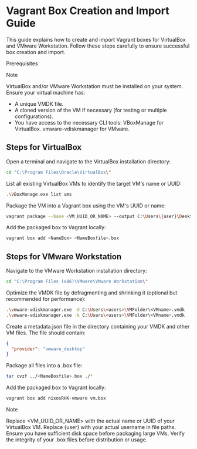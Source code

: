 # Vagrant Box Creation and Import Guide  
This guide explains how to create and import Vagrant boxes for VirtualBox and VMware Workstation. Follow these steps carefully to ensure successful box creation and import.  

Prerequisites
> [!NOTE]  
> VirtualBox and/or VMware Workstation must be installed on your system.
> Ensure your virtual machine has:
* A unique VMDK file.
* A cloned version of the VM if necessary (for testing or multiple configurations).
* You have access to the necessary CLI tools:
VBoxManage for VirtualBox.
vmware-vdiskmanager for VMware.

## Steps for VirtualBox
Open a terminal and navigate to the VirtualBox installation directory:
``` bash
cd "C:\Program Files\Oracle\VirtualBox\"
```
List all existing VirtualBox VMs to identify the target VM's name or UUID:  
```  bash
.\VBoxManage.exe list vms
```
Package the VM into a Vagrant box using the VM's UUID or name:  
```  bash
vagrant package --base <VM_UUID_OR_NAME> --output C:\Users\{user}\Desktop\<NameBoxfile>.box
```
Add the packaged box to Vagrant locally:  
```  bash
vagrant box add <NameBox> <NameBoxfile>.box
```
## Steps for VMware Workstation
Navigate to the VMware Workstation installation directory:  
```  bash
cd "C:\Program Files (x86)\VMware\VMware Workstation\"
```
Optimize the VMDK file by defragmenting and shrinking it (optional but recommended for performance):  
```  bash
.\vmware-vdiskmanager.exe -d C:\Users\<users>\VMFolder\<VMname>.vmdk
.\vmware-vdiskmanager.exe -k C:\Users\<users>\VMFolder\<VMname>.vmdk
```
Create a metadata.json file in the directory containing your VMDK and other VM files. The file should contain:

``` json
{
  "provider": "vmware_desktop"
}
```
Package all files into a .box file:  

``` bash
tar cvzf ../<NameBoxfile>.box ./*
```
Add the packaged box to Vagrant locally:  

``` bash 
vagrant box add nixosRHK-vmware vm.box
```
> [!NOTE]
> Replace <VM_UUID_OR_NAME> with the actual name or UUID of your VirtualBox VM.
> Replace {user} with your actual username in file paths.
> Ensure you have sufficient disk space before packaging large VMs.
> Verify the integrity of your .box files before distribution or usage.